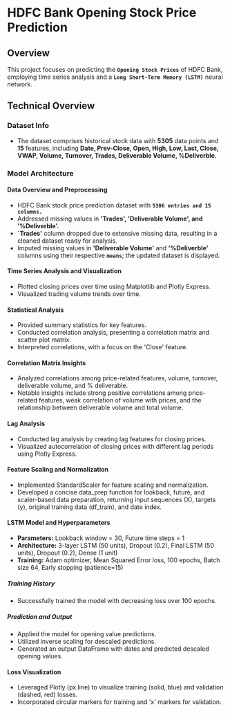 # HDFC Bank Opening Stock Price Prediction

## Overview
This project focuses on predicting the **`Opening Stock Prices`** of HDFC Bank, employing time series analysis and a **`Long Short-Term Memory (LSTM)`** neural network.

## Technical Overview
### Dataset Info
- The dataset comprises historical stock data with **5305** data points and **15** features, including **Date, Prev-Close, Open, High, Low, Last, Close, VWAP, Volume, Turnover, Trades, Deliverable Volume, %Deliverble.**

### Model Architecture
#### Data Overview and Preprocessing
- HDFC Bank stock price prediction dataset with **`5306 entries and 15 columns.`**
- Addressed missing values in **'Trades', 'Deliverable Volume', and '%Deliverble'.**
- **`Trades'** column dropped due to extensive missing data, resulting in a cleaned dataset ready for analysis.
- Imputed missing values in **'Deliverable Volume'** and **'%Deliverble'** columns using their respective **`means`**; the updated dataset is displayed.

#### Time Series Analysis and Visualization
- Plotted closing prices over time using Matplotlib and Plotly Express.
- Visualized trading volume trends over time.

#### Statistical Analysis
- Provided summary statistics for key features.
- Conducted correlation analysis, presenting a correlation matrix and scatter plot matrix.
- Interpreted correlations, with a focus on the 'Close' feature.

#### Correlation Matrix Insights
- Analyzed correlations among price-related features, volume, turnover, deliverable volume, and % deliverable.
- Notable insights include strong positive correlations among price-related features, weak correlation of volume with prices, and the relationship between deliverable volume and total volume.

#### Lag Analysis
- Conducted lag analysis by creating lag features for closing prices.
- Visualized autocorrelation of closing prices with different lag periods using Plotly Express.

#### Feature Scaling and Normalization
- Implemented StandardScaler for feature scaling and normalization.
- Developed a concise data_prep function for lookback, future, and scaler-based data preparation, returning input sequences (X), targets (y), original training data (df_train), and date index.

#### LSTM Model and Hyperparameters
- **Parameters:** Lookback window = 30, Future time steps = 1
- **Architecture:** 3-layer LSTM (50 units), Dropout (0.2), Final LSTM (50 units), Dropout (0.2), Dense (1 unit)
- **Training:** Adam optimizer, Mean Squared Error loss, 100 epochs, Batch size 64, Early stopping (patience=15)

##### Training History
- Successfully trained the model with decreasing loss over 100 epochs.

##### Prediction and Output
- Applied the model for opening value predictions.
- Utilized inverse scaling for descaled predictions.
- Generated an output DataFrame with dates and predicted descaled opening values.

#### Loss Visualization
- Leveraged Plotly (px.line) to visualize training (solid, blue) and validation (dashed, red) losses.
- Incorporated circular markers for training and 'x' markers for validation.
